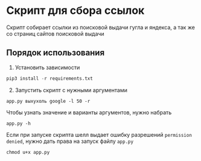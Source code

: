 # Скрипт для сбора ссылок

Скрипт собирает ссылки из поисковой выдачи гугла и яндекса, а так же со страниц сайтов поисковой выдачи

## Порядок использования

1. Установить зависимости
```python
pip3 install -r requirements.txt
```

2. Запустить скрипт с нужными аргументами
```shell script
app.py выхухоль google -l 50 -r
```

Чтобы узнать значение и варианты аргументов, нужно набрать
```shell script
app.py -h
```

Если при запуске скрипта шелл выдает ошибку разрешений `permission denied`, нужно дать права на запуск файлу `app.py`
```shell script
chmod u+x app.py
```
